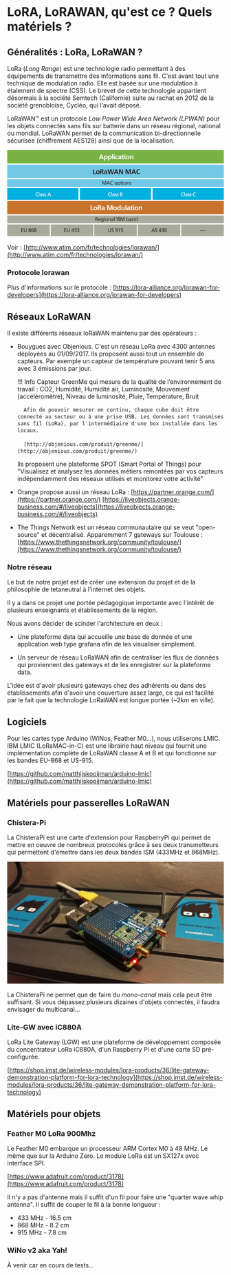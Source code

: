 # LoRA, LoRAWAN, qu'est ce ? Quels matériels ?

## Généralités : LoRa, LoRaWAN ?

LoRa (_Long Range_) est une technologie radio permettant à des équipements de transmettre des informations sans fil. C'est avant tout une technique de modulation radio. Elle est basée sur une modulation à étalement de spectre (CSS). Le brevet de cette technologie appartient désormais à la société Semtech (Californie) suite au rachat en 2012 de la société grenobloise, Cycléo, qui l'avait déposé.

LoRaWAN™ est un protocole  _Low Power Wide Area Network (LPWAN)_ pour les objets connectés sans fils sur batterie dans un réseau régional, national ou mondial. LoRaWAN permet de la communication bi-directionnelle sécurisée (chiffrement AES128) ainsi que de la localisation.

![lora-illustration](../assets/img/what-LoRa-table-illustration-web.gif)

Voir : [http://www.atim.com/fr/technologies/lorawan/](http://www.atim.com/fr/technologies/lorawan/)

### Protocole lorawan

Plus d'informations sur le protocole : [https://lora-alliance.org/lorawan-for-developers](https://lora-alliance.org/lorawan-for-developers)

## Réseaux LoRaWAN

Il existe différents réseaux loRaWAN maintenu par des opérateurs :

* Bouygues avec Objenious. C'est un réseau LoRa avec 4300 antennes déployées au 01/09/2017. Ils proposent aussi tout un ensemble de capteurs. Par exemple un capteur de température pouvant tenir 5 ans avec 3 émissions par jour.

    !!! Info
        Capteur GreenMe qui mesure de la qualité de l’environnement de travail : CO2, Humidité, Humidité air, Luminosité, Mouvement (accéléromètre), Niveau de luminosité, Pluie, Température, Bruit

        Afin de pouvoir mesurer en continu, chaque cube doit être connecté au secteur ou à une prise USB. Les données sont transmises sans fil (LoRa), par l'intermédiaire d'une box installée dans les locaux.

        [http://objenious.com/produit/greenme/](http://objenious.com/produit/greenme/)


    Ils proposent une plateforme SPOT (Smart Portal of Things) pour "Visualisez et analysez les données métiers remontées par vos capteurs indépendamment des réseaux utilisés et monitorez votre activité"

* Orange propose aussi un réseau LoRa :
[https://partner.orange.com/](https://partner.orange.com/)
[https://liveobjects.orange-business.com/#/liveobjects](https://liveobjects.orange-business.com/#/liveobjects)

* The Things Network est un réseau communautaire qui se veut "open-source" et décentralisé. Apparemment 7 gateways sur Toulouse : [https://www.thethingsnetwork.org/community/toulouse/](https://www.thethingsnetwork.org/community/toulouse/)

### Notre réseau

Le but de notre projet est de créer une extension du projet et de la philosophie de tetaneutral à l'internet des objets.

Il y a dans ce projet une portée pédagogique importante avec l'intérêt de plusieurs enseignants et établissements de la région.

Nous avons décider de scinder l'architecture en deux :

- Une plateforme data qui accueille une base de donnée et une application web type grafana afin de les visualiser simplement.

- Un serveur de réseau LoRaWAN afin de centraliser les flux de données qui proviennent des gateways et de les enregistrer sur la plateforme data.

L'idée est d'avoir plusieurs gateways chez des adhérents ou dans des établissements afin d'avoir une couverture assez large, ce qui est facilité par le fait que la technologie LoRaWAN est longue portée (~2km en ville).

## Logiciels

Pour les cartes type Arduino (WiNos, Feather M0...), nous utiliserons LMIC. IBM LMIC (LoRaMAC-in-C) est une librairie haut niveau qui fournit une implémentation complète de LoRaWAN classe A et B et qui fonctionne sur les bandes EU-868 et US-915.

[https://github.com/matthijskooijman/arduino-lmic](https://github.com/matthijskooijman/arduino-lmic)

## Matériels pour passerelles LoRaWAN

### Chistera-Pi

La ChisteraPi est une carte d'extension pour RaspberryPi qui permet de mettre en oeuvre de nombreux protocoles grâce à ses deux transmetteurs qui permettent d'émettre dans les deux bandes ISM (433MHz et 868MHz).

![chisterapi](../assets/img/chistera-pi.jpg)

La ChisteraPi ne permet que de faire du *mono-canal* mais cela peut être suffisant. Si vous dépassez plusieurs dizaines d'objets connectés, il faudra envisager du multicanal...

### Lite-GW avec iC880A

LoRa Lite Gateway (LGW) est une plateforme de développement composée du concentrateur LoRa iC880A, d'un Raspberry Pi et d'une carte SD pré-configurée.

[https://shop.imst.de/wireless-modules/lora-products/36/lite-gateway-demonstration-platform-for-lora-technology](https://shop.imst.de/wireless-modules/lora-products/36/lite-gateway-demonstration-platform-for-lora-technology)

## Matériels pour objets

### Feather M0 LoRa 900Mhz

Le Feather M0 embarque un processeur ARM Cortex M0 à 48 MHz. Le même que sur la Arduino Zero. Le module LoRa est un SX127x avec interface SPI.

[https://www.adafruit.com/product/3178](https://www.adafruit.com/product/3178)

Il n'y a pas d'antenne mais il suffit d'un fil pour faire une "quarter wave whip antenna". Il suffit de couper le fil à la bonne longueur :

* 433 MHz - 16.5 cm
* 868 MHz - 8.2 cm
* 915 MHz - 7.8 cm

### WiNo v2 aka Yah!

À venir car en cours de tests...
